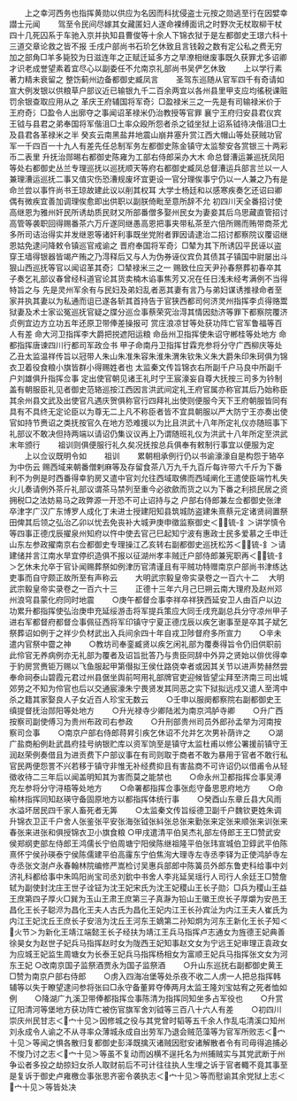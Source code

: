 <!-- { "loadSidebar": true } -->
　　上之幸河西务也指挥黄勋以供应为名因而科扰侵盗士元按之勋逃至行在因嬖幸譛士元闻
　　驾至令民间尽嫁其女藏匿妇人遂命裸缚面讯之时野次无杖取柳干杖四十几死囚系于车驰入京并执知县曹俊等十余人下锦衣狱于是左都御史王璟六科十三道交章论救之皆不报  壬戌户部尚书石玠乞休致且言钱榖之数有定公私之费无穷加之部角□羊多毙狡为日滋连年之正赋迁延多方之旱潦相继废事既久获罪尤多诏卿才识老成誉望素着宜尽心以副委任不允南京礼部尚书吴俨乞休致
　　上以学行素著力精未衰留之  整饬蓟州边备都御史臧凤言
　　圣驾东巡随从官军四千有奇请如宣大例发银以供粮草户部议近已输银九千二百余两宜以各州县里甲支应均徭税课赃罚余银查取应用从之  革庆王府辅国将军奇氵□盈禄米三之一先是有司输禄米价于王府奇氵□盈令人出廓夺之事闻诏革禄米仍治教授等官罪  襄宁王府归安县君仪宾王钺与县君之弟奉国将军偕沮□土率众殴所怨者杀之钺坐狱上诏系钺待决偕沮□土及县君各革禄米之半  癸亥云南黑盐井地震山崩井塞升赏江西大帽山等处获贼功官军一千四百一十九人有差先任总制军务左都御史陈金镇守太监黎安各赏银三十两彩币二表里  升抚治郧晹右都御史陈雍为工部右侍郎采办大木  命总督漕运兼巡抚凤阳等处右都御史丛兰专理巡抚以巡抚顺天等府右都御史臧凤总督漕运兵部言兰以一人兼理漕运巡抚二事又值灾伤恐漕规废坏宜更设一官分理俟事宁仍以一人兼之乃有是命兰尝以事忤尚书王琼故建此议以削其权耳  大学士杨廷和以感寒疾奏乞还诏曰卿偶有微疾宜善加调理俟愈即出供职以副朕倚毗至意所辞不允  初四川天全番招讨使高继恩为雅州奸民所诱劫质民财又所部番僧多娶州民女为妻妾其后乌思藏直管招讨高管等袭职回得赐番茶六万斤遂同继愚高恩把事夹带私茶至六倍所赐而贿带商茶尤多所司诘治得实并发继恩等诸奸利事既坐党附者罪因请逮治二招讨都察院议覆诏继恩姑免逮问降敕令镇巡官戒谕之  晋府奉国将军奇氵□辇为其下所诱囚平民诬以盗穿王墙得银器皆竭产贿之乃淂释后又与人为伪券诬仪宾负其债其子镇国中尉屡出斗狠山西巡抚等官以闻诏革其奇氵□辇禄米三之一  赐致仕应天尹孙春祭葬初春卒其子奏乞礼部议春曾经科道官论其货卖楠木谄事焦芳又况在任日浅未经考满例不当得特旨之与  先是灵州军余有与民妇及弟妇乱者恶其妻有言乃与弟妇谋诱推禄命者至家并执其妻以为私通而诅已遂各斩其首持告于官狭西都司何济灵州指挥李贞得赂鬻狱妻及术士家讼冤巡抚官疑之牒分巡佥事蔡荣究治淂其情因劾济等罪下都察院覆济贞例宜边方立功五年还原卫带俸差操报可  赏庄浪凉甘等处获功阵亡官军鲁福等百人有差  命大河卫指挥李大爵把捝遮阳运粮  命岳州卫指挥使朱诏守郴桂等处地方  命都指挥唐谏四川行都司军政佥书  甲子命南丹卫指挥甘霖充参将分守广西柳庆等处  乙丑太监温祥传旨以冠带人朱山朱准朱容朱淮朱渭朱钦朱义朱大爵朱印朱珂俱为锦衣卫着役食粮小旗皆群小得赐姓者也  太监秦文传旨锦衣右所副千户马良中所副千户刘雄俱升指挥佥事  定出使官朝见诸王礼时宁王宸濠妄自尊大抚按三司多为钤制盖有朝服臣礼见者御史范辂巡按江西因言洪武间定礼王府官属亦称官其后乃始称臣其余州县文武及出使官凡遇庆贺俱称官行四拜礼出使则便服今天下王府朝服皆同有具有不具终无定论臣以为尊无二上凡不称臣者皆不宜具朝服以严大防宁王亦奏出使官如持节赉诏之类抚按官久在地方恐难援以为比且洪武十八年所定礼仪亦随班事下礼部议不敢决但持两端以请诏仍集议议再上乃谓随班礼仪为洪武十八年所定至洪武末年颁行
　　祖训则俱便服行礼久矣况抚按总兵俱奉有敕制行事宜以便服为定
　　上以佥议既明令如
　　祖训
　　累朝相承例行仍以书谕濠濠自是构怨于辂卒为中伤云  赐西域来朝番僧剌麻等及存留食茶八万九千九百斤每许带六千斤为下番利不为例是时西番得幸豹房又遣中官刘允往西域取佛而西域阐化王遣使臣端竹札失火儿奏请例外茶斤礼部议谓茶马禁列至重今必欲歛而货之以为下番之利损民居之资拥税□之法妨易马之政弊源一开恐不可止诏持与之  户部右侍郎兼左佥都御史张津卒津字广汉广东博罗人成化丁未进士授建阳知县筑城防盗建朱熹蔡元定诸贤祠置祭田俾其后领之弘治乙卯以忧去免丧补大城尹庚申徵监察御史＜锍-釒＞讲学慎令等四事正德戊辰擢泉州知府以忤中使去官己巳起知宁波有惠政士民多爱慕之壬申迁山东左参政擢南京右佥都御史专理操江乙亥转右副都御史巡抚松苏＜锍-釒＞请建储并言江南水旱宜停织造俱不报以征湖州孝丰贼迁户部侍郎兼宪职再＜锍-釒＞乞休未允卒于官讣闻赐葬祭如例津历官清谨且有平贼功特赠南京户部尚书津练达吏事而自守颇正故所至有声称云
　　大明武宗毅皇帝实录卷之一百六十二
　大明武宗毅皇帝实录卷之一百六十三
　　正德十三年六月己巳朔云南大理府及赵州邓州浪穹县蒙化府同时地震
　　○庚午都督佥事李祥卒祥狭西延安卫人由百户以边功累升都指挥使弘治庚申充延绥游击将军提兵策应大同壬戌充副总兵分守凉州甲子进右军都督府都督佥事佩征西将军印镇守宁夏正德戊辰以疾乞谢事至是卒其子斌乞祭葬诏如例于之祥少负材武出入兵间余四十年自戎卫陟督府多所宣力
　　○辛未遣内官祭中霤之神
　　○教坊司奉銮臧贤以疾乞闲礼部为覆奏得旨令仍旧供职前此伶官无养病例亦无礼部为覆者及诏旨批答乃与贵臣同辞中外异之贤始以俳优得幸于豹房赏赉钜万赐以飞鱼服起甲第僣拟王侯仕路侥幸者或因其关节以进声势赫然尝奉命祠泰山碧霞元君过州县倨坐舆前呵用礼部牌官吏迎候皆望尘拜至济南三司出城郊劳之不知为伶官也后以交通宸濠朱宁畏贤发其同恶之实下狱拟远戍又遣人至湾中杀之籍其家娶良人子女近百人珍宝无数云
　　○壬申以服阕都察院右副都御史王缜提督抚治郧阳等处地方
　　○升光禄寺少卿陆淞为南京鸿胪寺卿
　　○升广西按察司副使傅习为贵州布政司右参政
　　○升刑部贵州司员外郎孙孟举为河南按察司佥事
　　○南京户部右侍郎蒋昇引疾乞休诏不允并乞次男补荫许之
　　○湖广盐商船例赴武昌府挂号纳银贮库以资军饷至是镇守太监杜甫以修公署援前镇守王润赵荣例奏借且为进贡费下户部议事在有司则取于商者不敢为暴用于官者不敢行私官民两便怨詈不兴若移于镇守非惟无补经费抑且有害盐商不可许诏仍以借甫令从轻徵收待二三年后以闻盖明知其为害而莫之能禁也
　　○命永州卫都指挥佥事吴溥充左参将分守浔梧等处地方
　　○命署都指挥佥事张彪守备思恩府地方
　　○命榆林指挥同知赵瑛守备固原地方以都指挥体统行事
　　○癸酉山东章丘县大风雨水溢坏居民四千家人畜死者无筭
　　○太监秦文传旨绥德卫副千户魏钦更姓朱调升锦衣卫正千户舍人张鉴张平安张海张钺张紏张总张来勤张来定张来顺张来训张来春张来进张和俱授锦衣卫小旗食粮
○甲戌遣清平伯吴杰礼部左侍郎王王□赞武安侯郑纲吏部左侍郎王鸿儒长宁伯周塘宁阳侯陈继祖隆平伯张玮宣城伯卫錞武平伯陈熹怀宁侯孙瑛泰宁侯陈儒建平伯高霳东宁伯焦洵大理寺左寺丞李铎为正使鸿胪寺左寺丞张文澍卢永春翰林院编修严嵩检讨吴惠兵部郎中陈簧员外郎东鲁吏科给事中刘济礼科都给事中朱鸣阳尚宝司丞刘鈗中书舍人李兆延吴瑶行人司行人余廷王□赞詹轼为副使封沈庄王世子诠钲为沈王妃宋氏为沈王妃稷山王长子勋氵□兵为稷山王益王庶第四子厚火□巽为玉山王肃王庶第三子真瀞为铅山王徽王庶长子厚爝为安邑王昌化王长子聪浕为昌化王夫人古氏为昌化王妃内江王长孙宾沚为内江王夫人崔氏为内江王妃沈丘王庶长子安涪为沈丘王河东王嫡第二孙知炯为河东王新化王长子知＜火节＞为新化王靖江端懿王长子经扶为靖江王兵马指挥卢志通女为旌德王妃典善徐昊女为赵世子妃兵马指挥赵时女为陇西王妃知事赵文女为宁远王妃审理正袁政女为应城王妃监生周塘女为长泰王妃兵马指挥杨相女为富顺王妃兵马指挥张文女为河东王妃
○改南京国子监祭酒贾永为国子监祭酒
　　○升山东巡抚右副都御史黄王□赞为南京户部右侍郎
　　○虏入四海冶堡等处杀夜不收二人虏一人把总指挥韩辅等以失于瞭望逮问参将张曰□永守备董昇夺俸两月太监王隆刘宝姑宥之死者恤如例
　　○降湖广九溪卫带俸都指挥佥事陈清为指挥同知坐多占军役也
　　○升赏辽阳清河等堡地方获功阵亡被伤官旗军舍刘钺等三百八十六人有差
　　○初四川崇庆州民甘志＜宀十见＞因修城之役与其党曾时韬等五千余人作乱屯清溪口知州刘永成令人谕之不从寻率众薄城永成自出劳军乃退会贼范藻等为官军所败志＜宀十见＞等闻之惧各散归复都御史彭泽既擒灭诸贼因慰安诸解散者令有司毋得追捕必不悛乃讨之志＜宀十见＞等虽不复动而凶横不逞托名为州捕贼实与其党武断于州争讼者多投之劫掠妇女杀人取财前后不可计往往执人生埋之诉于官者輙不竟其事至是复诉于御史卢雍檄佥事张思齐密令袭执志＜宀十见＞等而慰谕其余党狱上志＜宀十见＞等皆处决
